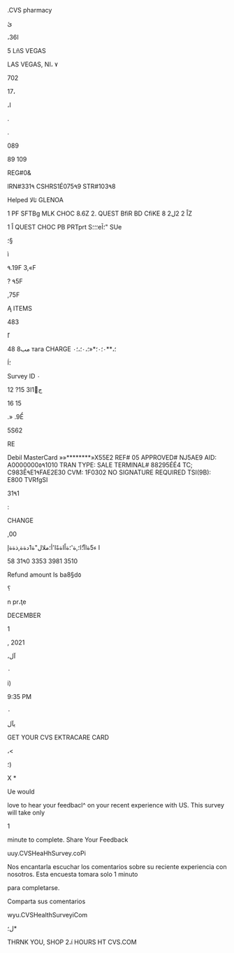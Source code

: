 .CVS pharmacy

ئ

،ا36

5  LñS  VEGAS

LAS  VEGAS,  N٧
،ا

702

17،

،ا

.

.

089

89 109

REG#0&

lRN#331٩  CSHRS1É075٩9  STR#103٩8

Helped   ئالا GLENOA

1  PF  SFTBg  MLK  CHOC  8.6Ζ
2.
QUEST  BfiR  BD  CfiKE اً
 2
 2ل2
8Ζ

اً
 1 QUEST  CHOC  PB  PRTprt
 S؛؛؛eĨ؛"
SUe

؛§

 ì

٩.19F
3,«F

? ٩5F

,75F

Ą ITEMS

483

 ًا

48
مب8
тага
CHARGE
؛،**٠؛٠؛*«؛،٠؛،؛٠

 Í؛

Survey  ID  ٠

12 ?15  3ج1ًا

16
15

.»
.9Ể

5S62

RE

Debil  MasterCard  »»********»Χ55Ε2
REF#  05
APPROVED#  NJ5AE9
AID:  Α0000000٥٩1010
TRAN  TYPE:  SALE
TERMINAL#  88295ÉÉ4
TC;  C983Ê٩E1٩FAE2E30
CVM:  1F0302
NO  SIGNATURE  REQUIRED
TSI(9B):  Ε800
TVRfgSI

31٩1

:

CHANGE

,00

ا
ء5ةاآ؛ًا؛,ة'؛ةاًاةةًا'أ؛ملال"ة1دةة,ذةةإ

58 31٩0 3353 3981 3510

Refund  amount  Is  ba8§d٥

؟

n pr،ţe

DECEMBER

1

,  2021

،آل

 ٠

i)

9:35  PM

 ٠

 يآل

GET  YOUR  CVS  EKTRACARE  CARD

 ،<

؛)

X *

Ue  would

love  to  hear  your  feedbacl^
on  your  recent  experience  with  US.
This  survey  will  take  only

1

 minute  to  complete.
Share  Your  Feedback

uuy.CVSHeaHhSurvey.coPi

Nos  encantarla  escuchar  los
comentarios  sobre  su  reciente
experiencia  con  nosotros.  Esta
encuesta  tomara  solo  1  minuto

para  completarse.

Comparta  sus
comentarios

wyu.CVSHealthSurveyiCom

 ل؛*

THRNK  YOU,  SHOP  2،í  HOURS  HT  CVS.COM

